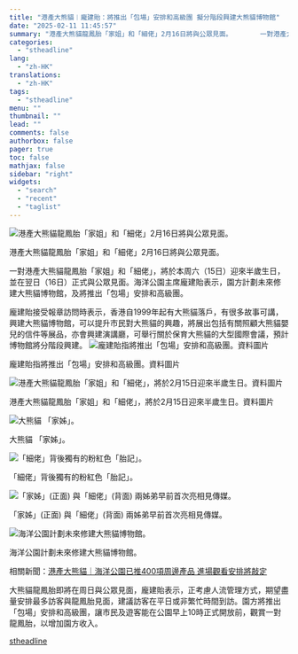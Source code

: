 ```yaml
---
title: "港產大熊貓︱龐建貽：將推出「包場」安排和高級團 擬分階段興建大熊貓博物館"
date: "2025-02-11 11:45:57"
summary: "港產大熊貓龍鳳胎「家姐」和「細佬」2月16日將與公眾見面。       一對港產大熊貓龍鳳胎..."
categories:
  - "stheadline"
lang:
  - "zh-HK"
translations:
  - "zh-HK"
tags:
  - "stheadline"
menu: ""
thumbnail: ""
lead: ""
comments: false
authorbox: false
pager: true
toc: false
mathjax: false
sidebar: "right"
widgets:
  - "search"
  - "recent"
  - "taglist"
---
```


![港產大熊貓龍鳳胎「家姐」和「細佬」2月16日將與公眾見面。](https://image.stheadline.com/f/680p0/0x0/100/none/c18b8302882e4870202ca03fda0a5012/stheadline/inewsmedia/20250211/_2025021111381284605.jpg)

港產大熊貓龍鳳胎「家姐」和「細佬」2月16日將與公眾見面。




一對港產大熊貓龍鳳胎「家姐」和「細佬」，將於本周六（15日）迎來半歲生日，並在翌日（16日）正式與公眾見面。海洋公園主席龐建貽表示，園方計劃未來修建大熊貓博物館，及將推出「包場」安排和高級團。

龐建貽接受報章訪問時表示，香港自1999年起有大熊貓落戶，有很多故事可講，興建大熊貓博物館，可以提升市民對大熊貓的興趣，將展出包括有關照顧大熊貓嬰兒的信件等展品，亦會興建演講廳，可舉行關於保育大熊貓的大型國際會議，預計博物館將分階段興建。
 ![龐建貽指將推出「包場」安排和高級團。資料圖片](https://image.hkhl.hk/f/1024p0/0x0/100/none/979eb6eb6028153c92ae60597c8880ee/2025-02/NI241207PDP32.jpg)


龐建貽指將推出「包場」安排和高級團。資料圖片



 ![港產大熊貓龍鳳胎「家姐」和「細佬」，將於2月15日迎來半歲生日。資料圖片](https://image.hkhl.hk/f/1024p0/0x0/100/none/08e09774007c596ae3e02d62340540ad/2025-02/NN250206OP06.jpg)


港產大熊貓龍鳳胎「家姐」和「細佬」，將於2月15日迎來半歲生日。資料圖片



 ![大熊貓 「家姊」。](https://image.hkhl.hk/f/1024p0/0x0/100/none/b00bd69424262a2e06c64f4c65dfbe8d/2025-02/NN250206OP10.jpg)


大熊貓 「家姊」。



 ![「細佬」背後獨有的粉紅色「胎記」。](https://image.hkhl.hk/f/1024p0/0x0/100/none/e49508fc32920ea1ab99095a347b9cb4/2025-02/6L4A8071.JPG)


「細佬」背後獨有的粉紅色「胎記」。



 ![「家姊」(正面) 與「細佬」(背面) 兩姊弟早前首次亮相見傳媒。](https://image.hkhl.hk/f/1024p0/0x0/100/none/52fa688c993f225cbe40e7974a258c86/2025-02/6L4A8901.JPG)


「家姊」(正面) 與「細佬」(背面) 兩姊弟早前首次亮相見傳媒。



 ![海洋公園計劃未來修建大熊貓博物館。](https://image.hkhl.hk/f/1024p0/0x0/100/none/baa6af4f56b4888e03f4c1b2811150c2/2025-02/i_src_860520999.jpg)


海洋公園計劃未來修建大熊貓博物館。




相關新聞：[港產大熊貓｜海洋公園已推400項周邊產品 進場觀看安排將敲定](https://www.stheadline.com/society/3426532/%E6%B8%AF%E7%94%A2%E5%A4%A7%E7%86%8A%E8%B2%93%E6%B5%B7%E6%B4%8B%E5%85%AC%E5%9C%92%E5%B7%B2%E6%8E%A8400%E9%A0%85%E5%91%A8%E9%82%8A%E7%94%A2%E5%93%81-%E9%80%B2%E5%A0%B4%E8%A7%80%E7%9C%8B%E5%AE%89%E6%8E%92%E5%B0%87%E6%95%B2%E5%AE%9A)

大熊貓龍鳳胎即將在周日與公眾見面，龐建貽表示，正考慮人流管理方式，期望盡量安排最多訪客與龍鳳胎見面，建議訪客在平日或非繁忙時間到訪。園方將推出「包場」安排和高級團，讓市民及遊客能在公園早上10時正式開放前，觀賞一對龍鳳胎，以增加園方收入。

[stheadline](https://std.stheadline.com/realtime/article/2052061/即時-港聞-港產大熊貓︱龐建貽-將推出-包場-安排和高級團-擬分階段興建大熊貓博物館)
